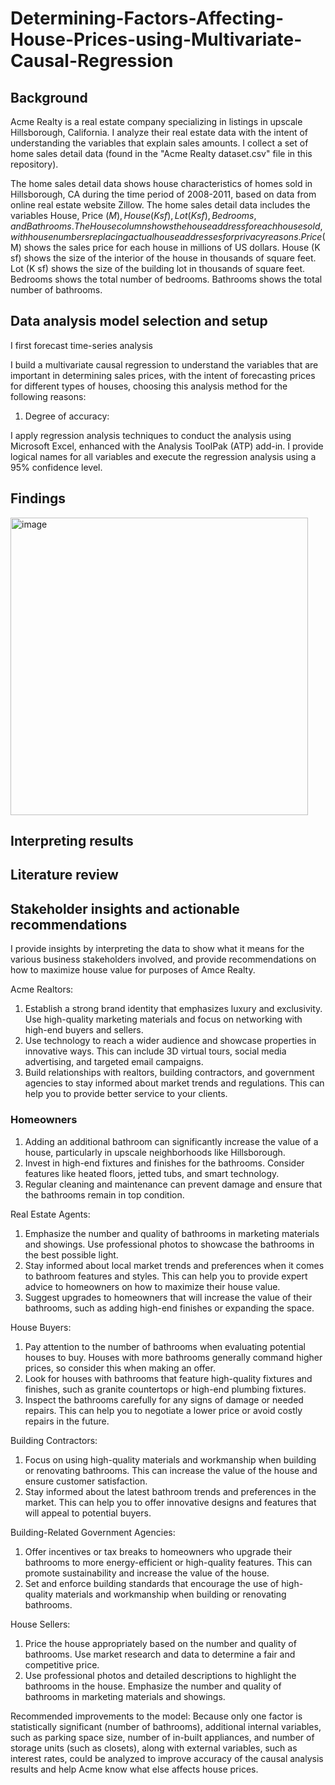 # Determining-Factors-Affecting-House-Prices-using-Multivariate-Causal-Regression

## Background

Acme Realty is a real estate company specializing in listings in upscale Hillsborough, California. I analyze their real estate data with the intent of understanding the variables that explain sales amounts. I collect a set of home sales detail data (found in the "Acme Realty dataset.csv" file in this repository). 
 
The home sales detail data shows house characteristics of homes sold in Hillsborough, CA during the time period of 2008-2011, based on data from online real estate website Zillow. The home sales detail data includes the variables House, Price ($M), House (K sf), Lot (K sf), Bedrooms, and Bathrooms. The House column shows the house address for each house sold, with house numbers replacing actual house addresses for privacy reasons. Price ($M) shows the sales price for each house in millions of US dollars. House (K sf) shows the size of the interior of the house in thousands of square feet. Lot (K sf) shows the size of the building lot in thousands of square feet. Bedrooms shows the total number of bedrooms. Bathrooms shows the total number of bathrooms.

## Data analysis model selection and setup

I first forecast time-series analysis 

I build a multivariate causal regression to understand the variables that are important in determining sales prices, with the intent of forecasting prices for different types of houses, choosing this analysis method for the following reasons:

1. Degree of accuracy: 


I apply regression analysis techniques to conduct the analysis using Microsoft Excel, enhanced with the Analysis ToolPak (ATP) add-in. I provide logical names for all variables and execute the regression analysis using a 95% confidence level.

## Findings

<img width="476" alt="image" src="https://user-images.githubusercontent.com/113878059/227742404-46c17bc3-ebc9-4d16-a0ad-1a63c6f0a9a2.png">

## Interpreting results



## Literature review



## Stakeholder insights and actionable recommendations

I provide insights by interpreting the data to show what it means for the various business stakeholders involved, and provide recommendations on how to maximize house value for purposes of Amce Realty.

Acme Realtors:
1.	Establish a strong brand identity that emphasizes luxury and exclusivity. Use high-quality marketing materials and focus on networking with high-end buyers and sellers.
2.	Use technology to reach a wider audience and showcase properties in innovative ways. This can include 3D virtual tours, social media advertising, and targeted email campaigns.
3.	Build relationships with realtors, building contractors, and government agencies to stay informed about market trends and regulations. This can help you to provide better service to your clients.

### Homeowners



1.	Adding an additional bathroom can significantly increase the value of a house, particularly in upscale neighborhoods like Hillsborough.
2.	Invest in high-end fixtures and finishes for the bathrooms. Consider features like heated floors, jetted tubs, and smart technology.
3.	Regular cleaning and maintenance can prevent damage and ensure that the bathrooms remain in top condition.

Real Estate Agents:
1.	Emphasize the number and quality of bathrooms in marketing materials and showings. Use professional photos to showcase the bathrooms in the best possible light.
2.	Stay informed about local market trends and preferences when it comes to bathroom features and styles. This can help you to provide expert advice to homeowners on how to maximize their house value.
3.	Suggest upgrades to homeowners that will increase the value of their bathrooms, such as adding high-end finishes or expanding the space.

House Buyers:
1.	Pay attention to the number of bathrooms when evaluating potential houses to buy. Houses with more bathrooms generally command higher prices, so consider this when making an offer.
2.	Look for houses with bathrooms that feature high-quality fixtures and finishes, such as granite countertops or high-end plumbing fixtures.
3.	Inspect the bathrooms carefully for any signs of damage or needed repairs. This can help you to negotiate a lower price or avoid costly repairs in the future.

Building Contractors:
1.	Focus on using high-quality materials and workmanship when building or renovating bathrooms. This can increase the value of the house and ensure customer satisfaction.
2.	Stay informed about the latest bathroom trends and preferences in the market. This can help you to offer innovative designs and features that will appeal to potential buyers.

Building-Related Government Agencies:
1.	Offer incentives or tax breaks to homeowners who upgrade their bathrooms to more energy-efficient or high-quality features. This can promote sustainability and increase the value of the house.
2.	Set and enforce building standards that encourage the use of high-quality materials and workmanship when building or renovating bathrooms.

House Sellers:
1.	Price the house appropriately based on the number and quality of bathrooms. Use market research and data to determine a fair and competitive price.
2.	Use professional photos and detailed descriptions to highlight the bathrooms in the house. Emphasize the number and quality of bathrooms in marketing materials and showings.

Recommended improvements to the model:
Because only one factor is statistically significant (number of bathrooms), additional internal variables, such as parking space size, number of in-built appliances, and number of storage units (such as closets), along with external variables, such as interest rates, could be analyzed to improve accuracy of the causal analysis results and help Acme know what else affects house prices.


